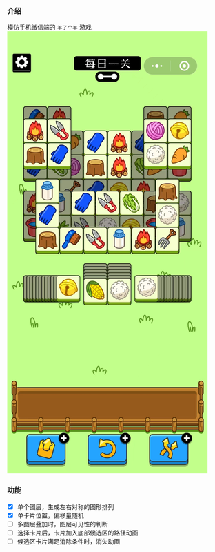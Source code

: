 ### 介绍

模仿手机微信端的 `羊了个羊` 游戏
![game|200](./screenshots//game.png)

### 功能

- [x] 单个图层，生成左右对称的图形排列
- [x] 单卡片位置，偏移量随机
- [ ] 多图层叠加时，图层可见性的判断
- [ ] 选择卡片后，卡片加入底部候选区的路径动画
- [ ] 候选区卡片满足消除条件时，消失动画
